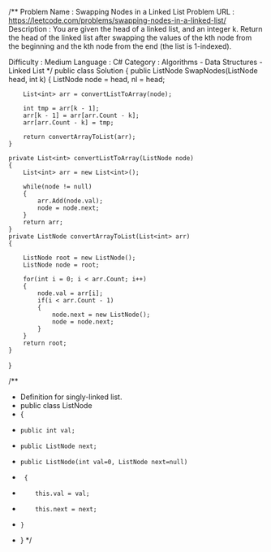 /**
  Problem Name : Swapping Nodes in a Linked List
  Problem URL : https://leetcode.com/problems/swapping-nodes-in-a-linked-list/
  Description :
    You are given the head of a linked list, and an integer k.
    Return the head of the linked list after swapping the values of the kth node from the beginning and the kth node from the end (the list is 1-indexed).
    
  Difficulty : Medium
  Language : C#
  Category : Algorithms - Data Structures - Linked List
*/
public class Solution 
{
    public ListNode SwapNodes(ListNode head, int k) 
    {
        ListNode node = head, nl = head;
        
        List<int> arr = convertListToArray(node);
        
        int tmp = arr[k - 1];
        arr[k - 1] = arr[arr.Count - k];
        arr[arr.Count - k] = tmp;
        
        return convertArrayToList(arr);
    }

    private List<int> convertListToArray(ListNode node)
    {
        List<int> arr = new List<int>();
        
        while(node != null)
        {
            arr.Add(node.val);
            node = node.next;
        }
        return arr;
    }
    private ListNode convertArrayToList(List<int> arr)
    {
        
        ListNode root = new ListNode();
        ListNode node = root;
        
        for(int i = 0; i < arr.Count; i++)
        {
            node.val = arr[i];
            if(i < arr.Count - 1)
            {
                node.next = new ListNode();
                node = node.next;                
            }
        }
        return root;
    }
}

/**
 * Definition for singly-linked list.
 * public class ListNode 
 *   {
 *     public int val;
 *     public ListNode next;
 *     public ListNode(int val=0, ListNode next=null) 
 *      {
 *         this.val = val;
 *         this.next = next;
 *     }
 *  }
 */
